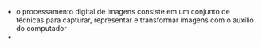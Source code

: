 - o processamento digital de imagens consiste em um conjunto de técnicas para capturar, representar e transformar imagens com o auxílio do computador
- 